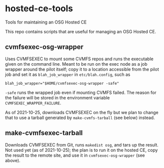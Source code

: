 hosted-ce-tools
===============
Tools for maintaining an OSG Hosted CE

This repo contains scripts that are useful for managing an OSG Hosted CE.

cvmfsexec-osg-wrapper
---------------------

Uses CVMFSEXEC to mount some CVMFS repos and runs the executable given on the
command line.  Meant to be run on the exec node as a job wrapper around
the pilot itself; copy it to a location accessible from the pilot job and set
it as `blah_job_wrapper` in `etc/blah.config`, such as

    blah_job_wrapper="$HOME/cvmfsexec-osg-wrapper -safe"

`-safe` runs the wrapped job even if mounting CVMFS failed.  The reason for
the failure will be stored in the environment variable `CVMFSEXEC_WRAPPER_FAILURE`.

As of 2021-10-25, downloads CVMFSEXEC on the fly but we plan to change that
to use a tarball generated by `make-cvmfs-tarball` (see below) instead.

make-cvmfsexec-tarball
----------------------

Downloads CVMFSEXEC from Git, runs `makedist osg`, and tars up the result.
Not used yet (as of 2021-10-25); the plan is to run it on the hosted CE, copy
the result to the remote site, and use it in `cvmfsexec-osg-wrapper` (see
above).

